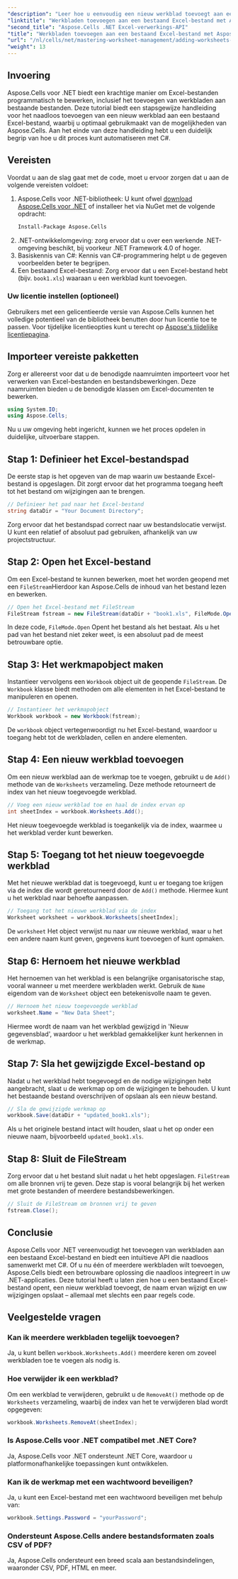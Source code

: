 ```yaml
---
"description": "Leer hoe u eenvoudig een nieuw werkblad toevoegt aan een bestaand Excel-bestand in .NET met Aspose.Cells. Deze stapsgewijze handleiding behandelt alles, van het instellen van uw omgeving tot het opslaan van het gewijzigde Excel-bestand."
"linktitle": "Werkbladen toevoegen aan een bestaand Excel-bestand met Aspose.Cells"
"second_title": "Aspose.Cells .NET Excel-verwerkings-API"
"title": "Werkbladen toevoegen aan een bestaand Excel-bestand met Aspose.Cells"
"url": "/nl/cells/net/mastering-worksheet-management/adding-worksheets-to-existing-excel-file/"
"weight": 13
---
```


## Invoering

Aspose.Cells voor .NET biedt een krachtige manier om Excel-bestanden programmatisch te bewerken, inclusief het toevoegen van werkbladen aan bestaande bestanden. Deze tutorial biedt een stapsgewijze handleiding voor het naadloos toevoegen van een nieuw werkblad aan een bestaand Excel-bestand, waarbij u optimaal gebruikmaakt van de mogelijkheden van Aspose.Cells. Aan het einde van deze handleiding hebt u een duidelijk begrip van hoe u dit proces kunt automatiseren met C#.

## Vereisten

Voordat u aan de slag gaat met de code, moet u ervoor zorgen dat u aan de volgende vereisten voldoet:

1. Aspose.Cells voor .NET-bibliotheek: U kunt ofwel [download Aspose.Cells voor .NET](https://releases.aspose.com/cells/net/) of installeer het via NuGet met de volgende opdracht:
   ```bash
   Install-Package Aspose.Cells
   ```
2. .NET-ontwikkelomgeving: zorg ervoor dat u over een werkende .NET-omgeving beschikt, bij voorkeur .NET Framework 4.0 of hoger.
3. Basiskennis van C#: Kennis van C#-programmering helpt u de gegeven voorbeelden beter te begrijpen.
4. Een bestaand Excel-bestand: Zorg ervoor dat u een Excel-bestand hebt (bijv. `book1.xls`) waaraan u een werkblad kunt toevoegen.

### Uw licentie instellen (optioneel)

Gebruikers met een gelicentieerde versie van Aspose.Cells kunnen het volledige potentieel van de bibliotheek benutten door hun licentie toe te passen. Voor tijdelijke licentieopties kunt u terecht op [Aspose's tijdelijke licentiepagina](https://purchase.aspose.com/temporary-license/).

## Importeer vereiste pakketten

Zorg er allereerst voor dat u de benodigde naamruimten importeert voor het verwerken van Excel-bestanden en bestandsbewerkingen. Deze naamruimten bieden u de benodigde klassen om Excel-documenten te bewerken.

```csharp
using System.IO;
using Aspose.Cells;
```

Nu u uw omgeving hebt ingericht, kunnen we het proces opdelen in duidelijke, uitvoerbare stappen.

## Stap 1: Definieer het Excel-bestandspad

De eerste stap is het opgeven van de map waarin uw bestaande Excel-bestand is opgeslagen. Dit zorgt ervoor dat het programma toegang heeft tot het bestand om wijzigingen aan te brengen.

```csharp
// Definieer het pad naar het Excel-bestand
string dataDir = "Your Document Directory";
```

Zorg ervoor dat het bestandspad correct naar uw bestandslocatie verwijst. U kunt een relatief of absoluut pad gebruiken, afhankelijk van uw projectstructuur.

## Stap 2: Open het Excel-bestand

Om een Excel-bestand te kunnen bewerken, moet het worden geopend met een `FileStream`Hierdoor kan Aspose.Cells de inhoud van het bestand lezen en bewerken.

```csharp
// Open het Excel-bestand met FileStream
FileStream fstream = new FileStream(dataDir + "book1.xls", FileMode.Open);
```

In deze code, `FileMode.Open` Opent het bestand als het bestaat. Als u het pad van het bestand niet zeker weet, is een absoluut pad de meest betrouwbare optie.

## Stap 3: Het werkmapobject maken

Instantieer vervolgens een `Workbook` object uit de geopende `FileStream`. De `Workbook` klasse biedt methoden om alle elementen in het Excel-bestand te manipuleren en openen.

```csharp
// Instantieer het werkmapobject
Workbook workbook = new Workbook(fstream);
```

De `workbook` object vertegenwoordigt nu het Excel-bestand, waardoor u toegang hebt tot de werkbladen, cellen en andere elementen.

## Stap 4: Een nieuw werkblad toevoegen

Om een nieuw werkblad aan de werkmap toe te voegen, gebruikt u de `Add()` methode van de `Worksheets` verzameling. Deze methode retourneert de index van het nieuw toegevoegde werkblad.

```csharp
// Voeg een nieuw werkblad toe en haal de index ervan op
int sheetIndex = workbook.Worksheets.Add();
```

Het nieuw toegevoegde werkblad is toegankelijk via de index, waarmee u het werkblad verder kunt bewerken.

## Stap 5: Toegang tot het nieuw toegevoegde werkblad

Met het nieuwe werkblad dat is toegevoegd, kunt u er toegang toe krijgen via de index die wordt geretourneerd door de `Add()` methode. Hiermee kunt u het werkblad naar behoefte aanpassen.

```csharp
// Toegang tot het nieuwe werkblad via de index
Worksheet worksheet = workbook.Worksheets[sheetIndex];
```

De `worksheet` Het object verwijst nu naar uw nieuwe werkblad, waar u het een andere naam kunt geven, gegevens kunt toevoegen of kunt opmaken.

## Stap 6: Hernoem het nieuwe werkblad

Het hernoemen van het werkblad is een belangrijke organisatorische stap, vooral wanneer u met meerdere werkbladen werkt. Gebruik de `Name` eigendom van de `Worksheet` object een betekenisvolle naam te geven.

```csharp
// Hernoem het nieuw toegevoegde werkblad
worksheet.Name = "New Data Sheet";
```

Hiermee wordt de naam van het werkblad gewijzigd in 'Nieuw gegevensblad', waardoor u het werkblad gemakkelijker kunt herkennen in de werkmap.

## Stap 7: Sla het gewijzigde Excel-bestand op

Nadat u het werkblad hebt toegevoegd en de nodige wijzigingen hebt aangebracht, slaat u de werkmap op om de wijzigingen te behouden. U kunt het bestaande bestand overschrijven of opslaan als een nieuw bestand.

```csharp
// Sla de gewijzigde werkmap op
workbook.Save(dataDir + "updated_book1.xls");
```

Als u het originele bestand intact wilt houden, slaat u het op onder een nieuwe naam, bijvoorbeeld `updated_book1.xls`.

## Stap 8: Sluit de FileStream

Zorg ervoor dat u het bestand sluit nadat u het hebt opgeslagen. `FileStream` om alle bronnen vrij te geven. Deze stap is vooral belangrijk bij het werken met grote bestanden of meerdere bestandsbewerkingen.

```csharp
// Sluit de FileStream om bronnen vrij te geven
fstream.Close();
```

## Conclusie

Aspose.Cells voor .NET vereenvoudigt het toevoegen van werkbladen aan een bestaand Excel-bestand en biedt een intuïtieve API die naadloos samenwerkt met C#. Of u nu één of meerdere werkbladen wilt toevoegen, Aspose.Cells biedt een betrouwbare oplossing die naadloos integreert in uw .NET-applicaties. Deze tutorial heeft u laten zien hoe u een bestaand Excel-bestand opent, een nieuw werkblad toevoegt, de naam ervan wijzigt en uw wijzigingen opslaat – allemaal met slechts een paar regels code.

## Veelgestelde vragen

### Kan ik meerdere werkbladen tegelijk toevoegen?

Ja, u kunt bellen `workbook.Worksheets.Add()` meerdere keren om zoveel werkbladen toe te voegen als nodig is.

### Hoe verwijder ik een werkblad?

Om een werkblad te verwijderen, gebruikt u de `RemoveAt()` methode op de `Worksheets` verzameling, waarbij de index van het te verwijderen blad wordt opgegeven:
```csharp
workbook.Worksheets.RemoveAt(sheetIndex);
```

### Is Aspose.Cells voor .NET compatibel met .NET Core?

Ja, Aspose.Cells voor .NET ondersteunt .NET Core, waardoor u platformonafhankelijke toepassingen kunt ontwikkelen.

### Kan ik de werkmap met een wachtwoord beveiligen?

Ja, u kunt een Excel-bestand met een wachtwoord beveiligen met behulp van:
```csharp
workbook.Settings.Password = "yourPassword";
```

### Ondersteunt Aspose.Cells andere bestandsformaten zoals CSV of PDF?
Ja, Aspose.Cells ondersteunt een breed scala aan bestandsindelingen, waaronder CSV, PDF, HTML en meer.